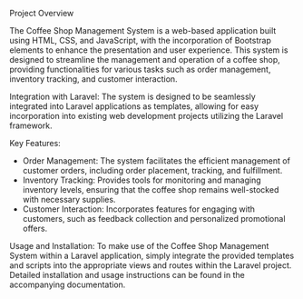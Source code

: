 Project Overview


The Coffee Shop Management System is a web-based application built using HTML, CSS, and JavaScript, with the incorporation of Bootstrap elements to enhance the presentation and user experience. This system is designed to streamline the management and operation of a coffee shop, providing functionalities for various tasks such as order management, inventory tracking, and customer interaction.

Integration with Laravel:
The system is designed to be seamlessly integrated into Laravel applications as templates, allowing for easy incorporation into existing web development projects utilizing the Laravel framework.

Key Features:
- Order Management: The system facilitates the efficient management of customer orders, including order placement, tracking, and fulfillment.
- Inventory Tracking: Provides tools for monitoring and managing inventory levels, ensuring that the coffee shop remains well-stocked with necessary supplies.
- Customer Interaction: Incorporates features for engaging with customers, such as feedback collection and personalized promotional offers.

Usage and Installation:
To make use of the Coffee Shop Management System within a Laravel application, simply integrate the provided templates and scripts into the appropriate views and routes within the Laravel project. Detailed installation and usage instructions can be found in the accompanying documentation.
